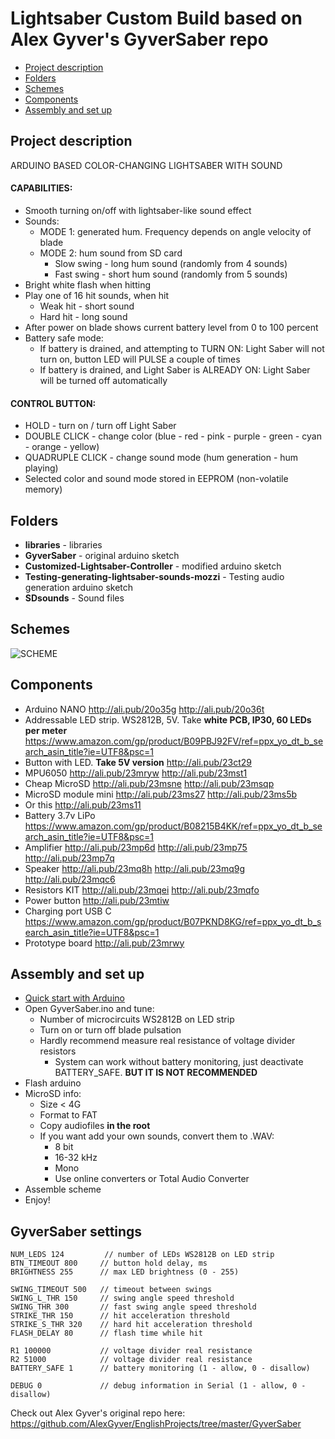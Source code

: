 # Lightsaber Custom Build based on Alex Gyver's GyverSaber repo
* [Project description](#chapter-0)
* [Folders](#chapter-1)
* [Schemes](#chapter-2)
* [Components](#chapter-3)
* [Assembly and set up](#chapter-7)

<a id="chapter-0"></a>
## Project description
ARDUINO BASED COLOR-CHANGING LIGHTSABER WITH SOUND

#### CAPABILITIES:
* Smooth turning on/off with lightsaber-like sound effect
* Sounds:
  + MODE 1: generated hum. Frequency depends on angle velocity of blade
  + MODE 2: hum sound from SD card
    - Slow swing - long hum sound (randomly from 4 sounds)
    - Fast swing - short hum sound (randomly from 5 sounds)
* Bright white flash when hitting
* Play one of 16 hit sounds, when hit
  + Weak hit - short sound
  + Hard hit - long sound
* After power on blade shows current battery level from 0 to 100 percent
* Battery safe mode:
  + If battery is drained, and attempting to TURN ON: Light Saber will not turn on, button LED will PULSE a couple of times
  + If battery is drained, and Light Saber is ALREADY ON: Light Saber will be turned off automatically
#### CONTROL BUTTON:
* HOLD - turn on / turn off Light Saber
* DOUBLE CLICK - change color (blue - red - pink - purple - green - cyan - orange - yellow)
* QUADRUPLE CLICK - change sound mode (hum generation - hum playing)
* Selected color and sound mode stored in EEPROM (non-volatile memory)

<a id="chapter-1"></a>
## Folders
- **libraries** - libraries
- **GyverSaber** - original arduino sketch
- **Customized-Lightsaber-Controller** - modified arduino sketch
- **Testing-generating-lightsaber-sounds-mozzi** - Testing audio generation arduino sketch
- **SDsounds** - Sound files

<a id="chapter-2"></a>
## Schemes
![SCHEME](https://github.com/EthanRawlins/Lightsaber-Custom-Build/schemes/LightsaberCustomBuildWiringDiagram.jpg)

<a id="chapter-3"></a>
## Components
* Arduino NANO http://ali.pub/20o35g  http://ali.pub/20o36t
* Addressable LED strip. WS2812B, 5V. Take **white PCB, IP30, 60 LEDs per meter**
  https://www.amazon.com/gp/product/B09PBJ92FV/ref=ppx_yo_dt_b_search_asin_title?ie=UTF8&psc=1
* Button with LED. **Take 5V version** http://ali.pub/23ct29
* MPU6050 http://ali.pub/23mryw  http://ali.pub/23mst1
* Cheap MicroSD http://ali.pub/23msne  http://ali.pub/23msqp
* MicroSD module mini http://ali.pub/23ms27  http://ali.pub/23ms5b
* Or this http://ali.pub/23ms11
* Battery 3.7v LiPo https://www.amazon.com/gp/product/B08215B4KK/ref=ppx_yo_dt_b_search_asin_title?ie=UTF8&psc=1
* Amplifier http://ali.pub/23mp6d  http://ali.pub/23mp75  http://ali.pub/23mp7q
* Speaker http://ali.pub/23mq8h  http://ali.pub/23mq9g  http://ali.pub/23mqc6
* Resistors KIT http://ali.pub/23mqei  http://ali.pub/23mqfo
* Power button http://ali.pub/23mtiw
* Charging port USB C https://www.amazon.com/gp/product/B07PKND8KG/ref=ppx_yo_dt_b_search_asin_title?ie=UTF8&psc=1
* Prototype board http://ali.pub/23mrwy  

<a id="chapter-7"></a>
## Assembly and set up
* [Quick start with Arduino](https://learn.sparkfun.com/tutorials/installing-arduino-ide)
* Open GyverSaber.ino and tune:
  - Number of microcircuits WS2812B on LED strip
  - Turn on or turn off blade pulsation
  - Hardly recommend measure real resistance of voltage divider resistors
    + System can work without battery monitoring, just deactivate BATTERY_SAFE. **BUT IT IS NOT RECOMMENDED**
* Flash arduino
* MicroSD info:
  - Size < 4G
  - Format to FAT
  - Copy audiofiles **in the root**
  - If you want add your own sounds, convert them to .WAV:
    + 8 bit
	+ 16-32 kHz
	+ Mono
	+ Use online converters or Total Audio Converter
* Assemble scheme
* Enjoy!

## GyverSaber settings
    NUM_LEDS 124         // number of LEDs WS2812B on LED strip
    BTN_TIMEOUT 800     // button hold delay, ms
    BRIGHTNESS 255      // max LED brightness (0 - 255)

    SWING_TIMEOUT 500   // timeout between swings
    SWING_L_THR 150     // swing angle speed threshold
    SWING_THR 300       // fast swing angle speed threshold
    STRIKE_THR 150      // hit acceleration threshold
    STRIKE_S_THR 320    // hard hit acceleration threshold
    FLASH_DELAY 80      // flash time while hit

    R1 100000           // voltage divider real resistance
    R2 51000            // voltage divider real resistance
    BATTERY_SAFE 1      // battery monitoring (1 - allow, 0 - disallow)

    DEBUG 0             // debug information in Serial (1 - allow, 0 - disallow)

Check out Alex Gyver's original repo here: https://github.com/AlexGyver/EnglishProjects/tree/master/GyverSaber